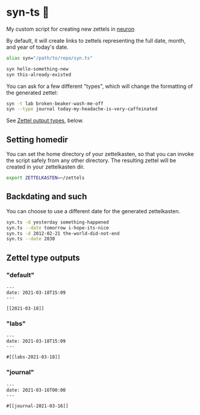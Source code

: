 # syn-ts 🧠

My custom script for creating new zettels in [neuron](https://neuron.zettel.page/)

By default, it will create links to zettels representing the full date, month, and year of today's date.

```sh
alias syn="/path/to/repo/syn.ts"

syn hello-something-new
syn this-already-existed
```

You can ask for a few different "types", which will change the formatting of the generated zettel:

```sh
syn -t lab broken-beaker-wash-me-off
syn --type journal today-my-headache-is-very-caffeinated
```

See [Zettel output types](https://github.com/Terkwood/syn#zettel-type-outputs), below.

## Setting homedir

You can set the home directory of your zettelkasten,
so that you can invoke the script safely from any other
directory.  The resulting zettel will be created in your
zettelkasten dir.

```sh
export ZETTELKASTEN=~/zettels
```

## Backdating and such

You can choose to use a different date for the generated
zettelkasten.

```sh
syn.ts -d yesterday something-happened
syn.ts --date tomorrow i-hope-its-nice
syn.ts -d 2012-02-21 the-world-did-not-end
syn.ts --date 2030
```

## Zettel type outputs

### "default"

```text
---
date: 2021-03-18T15:09
---

[[2021-03-18]]
```

### "labs"

```text
---
date: 2021-03-18T15:09
---

#[[labs-2021-03-18]]
```

### "journal"

```text
---
date: 2021-03-16T00:00
---

#[[journal-2021-03-16]]
```
